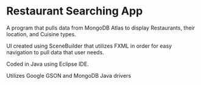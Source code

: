 # Restaurant Searching App

A program that pulls data from MongoDB Atlas to display Restaurants, their location, and Cuisine types. 

UI created using SceneBuilder that utilizes FXML in order for easy navigation to pull data that user needs.

Coded in Java using Eclipse IDE.

Utilizes Google GSON and MongoDB Java drivers
